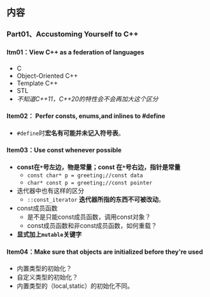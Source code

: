 ## 内容

### Part01、Accustoming Yourself to C++

#### Itm01：View C++ as a federation of languages

+ C
+ Object-Oriented C++
+ Template C++
+ STL
+ *不知道C++11，C++20的特性会不会再加大这个区分*

#### Item02： Perfer consts, enums,and inlines to #define

+ `#define`时**宏名有可能并未记入符号表**。

#### Item03：Use const whenever possible

+ **const在`*`号左边，物是常量；const 在`*`号右边，指针是常量**
  + `const char* p = greeting;//const data`
  + `char* const p = greeting;//const pointer`
+ 迭代器中也有这样的区分
  + `::const_iterator` **迭代器所指的东西不可被改动**。
+ const成员函数
  + 是不是只能const成员函数，调用const对象？
  + const成员函数和非const成员函数，如何重载？
+ **显式加上`mutable`关键字**

#### Item04：Make sure that objects are initialized before they're used

+ 内置类型的初始化？
+ 自定义类型的初始化？
+ 内置类型的（local,static）的初始化不同。